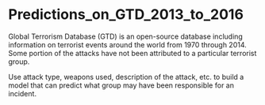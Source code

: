 # Predictions_on_GTD_2013_to_2016

Global Terrorism Database (GTD) is an open-source database including information 
on terrorist events around the world from 1970 through 2014. Some portion 
of the attacks have not been attributed to a particular terrorist group.

Use attack type, weapons used, description of the attack, etc. to build a
model that can predict what group may have been responsible for an incident. 
